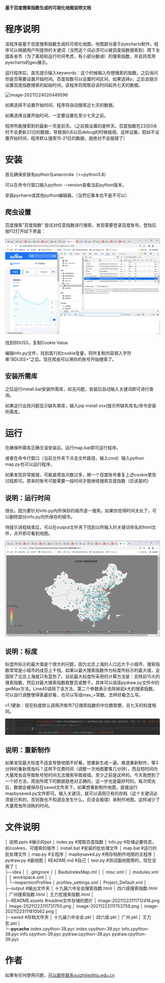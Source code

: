 **基于百度搜索指数生成的可视化地图说明文档**

# 程序说明

该程序是基于百度搜索指数生成的可视化地图。地图部分基于pyecharts制作。程序可以根据用户所提供的关键词（当然这个词必须可以被百度指数搜索到）爬下全国各省市（为了美观和运行时间考虑，有小部分删减）的搜索指数，并且将其用pyecharts的geo展示。

运行程序后，首先提示输入keywords：这个时候输入你想搜索的指数。之后询问你是否需要设置开始时间。百度指数可以设置时间区间，如果选择y，之后会提示设置百度指数搜索的起始时间。该程序将爬取自该时间起共七天的数据。

![image-20211224020449596](README.assets/image-20211224020449596.png)

如果选择不设置开始时间，程序将自动搜索近七天的数据。

如果选择设置开始时间，一定要设置在至少七天之前。

程序所能搜索到的最新一天是前天。（之前我设置的是昨天。百度指数在23日0点时不会更新22日的数据，导致我0点以后debug的时候报错。这样设置，假如不设置开始时间，程序默认搜索15-21日的数据，就绝对不会报错了）

# 安装

首先确保安装有python与anaconda（>=python3.8）

可以在命令行窗口输入python --version查看当前python版本。

安装pycharm或其他python编辑器。（当然记事本也不是不可以）

## 爬虫设置

百度搜索”百度指数“ 尝试对任意指数进行搜索，发现需要登录百度账号。登陆后按f12打开如下界面：

![image-20211223111731750](README.assets/image-20211223111731750.png)

找到BDUSS，复制Cookie Value

编辑info.py文件，找到首行的cookie变量，将所复制内容填入字符串”BDUSS=“之后。现在爬虫可以用你的账号开始搜索了。

## 安装所需库

之后运行install.bat安装所需库，如无问题，安装后自动输入关键词即可进行查询。

如果运行出现问题显示缺失某库，输入pip install xxx(提示所缺失库名)命令安装所需库。

# 运行

在确保所需库正确无误安装后，运行map.bat即可运行程序。

或者在命令行窗口（当前文件夹下点击文件路径，输入cmd）输入python map.py也可以运行程序。

如果发现异常报错，可能是爬虫次数过多，换一个百度账号重复上述cookie更改过程即可。原来的账号可能需要一段时间才能继续搜索百度指数（应该是的）

## 说明：运行时间

很长。因为要针对info.py内所保存的城市逐一搜索。如果你觉得时间太长了，可以删除部分info.py内所保存的城市。

待提示进程结束后，可以在output文件夹下找到以所输入的关键词命名的html文件，点开即可看到地图。

![image-20211223111753759](README.assets/image-20211223111753759.png)

## 说明：标度

标度所标示的最大值是个很大的问题，因为北京上海的人口远大于小城市，搜索指数常常是小城市的成百上千倍。如果以最大搜索指数作为标度所标示的最大值，全国除了北京上海就只有蓝色了。目前最大标度所采用的计算方法是：去除前15大的搜索指数，然后对最大搜索指数取整百或整千。具体可以阅读pydraw.py文件中的getMax方法。Line40调用了该方法，第二个参数表示去除掉前k大的搜索指数。可以自行调整使得表最好看，也可以写成max_=常数。怎样好看怎么写。

v1.1更新：现在标度默认调用济南市7日搜索指数的中位数取整，且七天的标度相同。

![image-20211223111810562](README.assets/image-20211223111810562.png)

## 说明：重新制作

如果发现最大标度不适宜导致地图不好看，想重新生成一遍，难道重新制作，等3分钟的重新爬虫吗？这样不仅费时间（调整一次地图要等几分钟），而且短时间内大量爬虫会导致账号短时间无法搜索导致报错。至少之前是这样的。今天我想到了一个好方法。爬虫所爬下的数据是绝对正确的，这一步也是最好时的。每次爬虫后，数据会被保存在saved文件夹下。如果想重新制作地图，直接运行mapbysaved.py文件即可。输入关键词，就可以调用已有的存档（这个关键词必须是已有的，否则我也不知道会发生什么，应该会报错）来制作地图。这样减少了大量爬虫所消耗的时间。

# 文件说明

│  说明.pptx                                                   #展示的ppt
│  index.py                                               #爬取百度指数
│  info.py  #存储必要信息，如cookies，可搜索的城市
│  install.bat                                     #安装的批处理文件
│  map.bat                                        #运行的批处理文件
│  map.py                                                            #主程序
│  mapbysaved.py               #用存档制作地图的主程序
│  pydraw.py                                                       #画地图
│  README.md                                                       #自己
│  test.py                       #测试画地图用的，现在没用了
│  
├─.idea
│  │  .gitignore
│  │  BaiduIndexMap.iml
│  │  misc.xml
│  │  modules.xml
│  │  workspace.xml
│  │  
│  └─inspectionProfiles
│          profiles_settings.xml
│          Project_Default.xml
│          
├─output                                                     #输出文件夹
│      十九届六中全会搜索指数.html
│      四六级搜索指数.html
│      广州搜索指数.html
│      王力宏搜索指数.html
│      
├─README.assets                #readme文件存储的图片
│      image-20211223111712416.png
│      image-20211223111731750.png
│      image-20211223111753759.png
│      image-20211223111810562.png
│      
├─saved                                                       #存档文件夹
│      十九届六中全会.pkl
│      四六级.pkl
│      广州.pkl
│      王力宏.pkl
│      
└─__pycache__
        index.cpython-38.pyc
        index.cpython-39.pyc
        info.cpython-38.pyc
        info.cpython-39.pyc
        pydraw.cpython-38.pyc
        pydraw.cpython-39.pyc

# 作者

如果有任何使用问题，可以邮件联系suizhijie@tju.edu.cn

